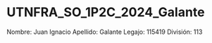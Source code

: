 # UTNFRA_SO_1P2C_2024_Galante


Nombre: Juan Ignacio
Apellido: Galante
Legajo: 115419
División: 113

